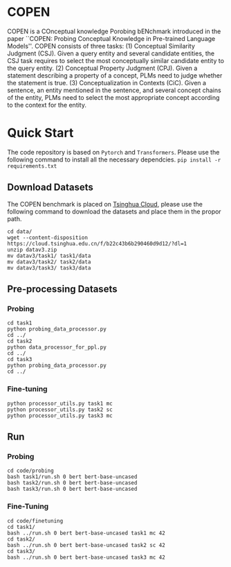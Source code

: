 # COPEN
COPEN is a COnceptual knowledge Porobing bENchmark introduced in the paper ``COPEN: Probing Conceptual Knowledge in Pre-trained Language Models''.
COPEN consists of three tasks: (1) Conceptual Similarity Judgment (CSJ). Given a query entity and several candidate entities, the CSJ task requires to 
select the most conceptually similar candidate entity to the query entity. (2) Conceptual Property Judgment (CPJ). Given a statement describing a property of 
a concept, PLMs need to judge whether the statement is true. (3) Conceptualization in Contexts (CiC). Given a sentence, an entity mentioned in the sentence, and several concept chains of the entity, PLMs need to select the most appropriate concept according to the context for the entity. 

# Quick Start
The code repository is based on `Pytorch` and `Transformers`. Please use the following command to install all 
the necessary dependcies.
`pip install -r requirements.txt`

## Download Datasets
The COPEN benchmark is placed on [Tsinghua Cloud](https://cloud.tsinghua.edu.cn/f/b22c43b6b290460d9d12/?dl=1), please use the following command to download the datasets and place them
in the propor path.
```shell
cd data/
wget --content-disposition https://cloud.tsinghua.edu.cn/f/b22c43b6b290460d9d12/?dl=1
unzip datav3.zip 
mv datav3/task1/ task1/data
mv datav3/task2/ task2/data
mv datav3/task3/ task3/data 
```

## Pre-processing Datasets
### Probing
```shell
cd task1
python probing_data_processor.py
cd ../
cd task2
python data_processor_for_ppl.py
cd ../
cd task3
python probing_data_processor.py
cd ../
```

### Fine-tuning
```shell
python processor_utils.py task1 mc 
python processor_utils.py task2 sc
python processor_utils.py task3 mc 
```

## Run 
### Probing
```shell
cd code/probing
bash task1/run.sh 0 bert bert-base-uncased
bash task2/run.sh 0 bert bert-base-uncased
bash task3/run.sh 0 bert bert-base-uncased
```

### Fine-Tuning
```shell
cd code/finetuning
cd task1/ 
bash ../run.sh 0 bert bert-base-uncased task1 mc 42
cd task2/ 
bash ../run.sh 0 bert bert-base-uncased task2 sc 42
cd task3/ 
bash ../run.sh 0 bert bert-base-uncased task3 mc 42
```

